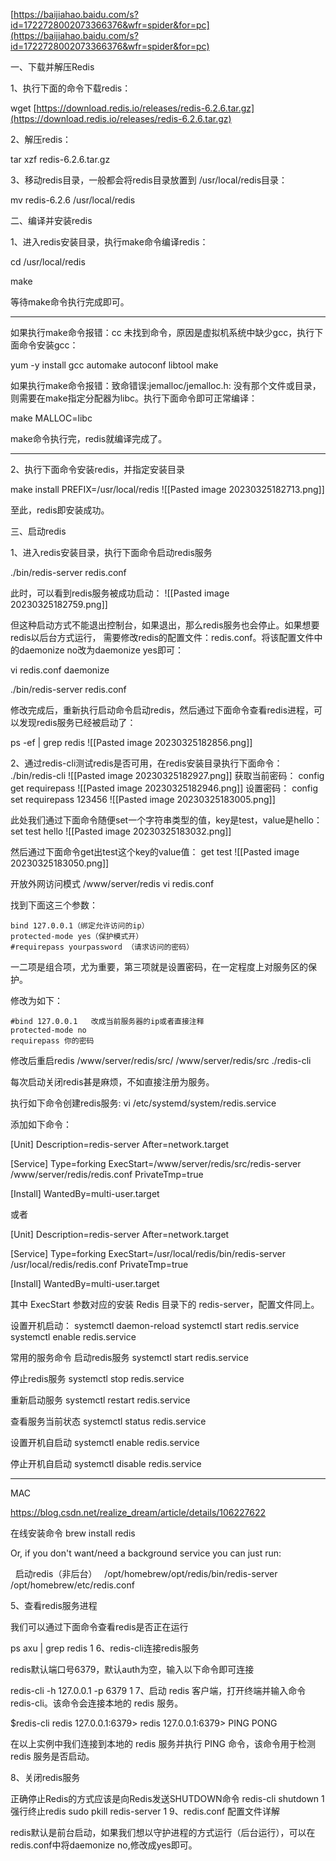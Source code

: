  [https://baijiahao.baidu.com/s?id=1722728002073366376&wfr=spider&for=pc](https://baijiahao.baidu.com/s?id=1722728002073366376&wfr=spider&for=pc)


 一、下载并解压Redis

1、执行下面的命令下载redis：

wget [https://download.redis.io/releases/redis-6.2.6.tar.gz](https://download.redis.io/releases/redis-6.2.6.tar.gz)

2、解压redis：

tar xzf redis-6.2.6.tar.gz

3、移动redis目录，一般都会将redis目录放置到 /usr/local/redis目录：

mv redis-6.2.6 /usr/local/redis

 二、编译并安装redis

1、进入redis安装目录，执行make命令编译redis：

cd /usr/local/redis

make

等待make命令执行完成即可。

------------------------------------------------------

如果执行make命令报错：cc 未找到命令，原因是虚拟机系统中缺少gcc，执行下面命令安装gcc：

yum -y install gcc automake autoconf libtool make

如果执行make命令报错：致命错误:jemalloc/jemalloc.h: 没有那个文件或目录，则需要在make指定分配器为libc。执行下面命令即可正常编译：

make MALLOC=libc

make命令执行完，redis就编译完成了。

--------------------------------------------------------------

2、执行下面命令安装redis，并指定安装目录

make install PREFIX=/usr/local/redis
![[Pasted image 20230325182713.png]]

至此，redis即安装成功。

 三、启动redis

1、进入redis安装目录，执行下面命令启动redis服务

./bin/redis-server redis.conf

此时，可以看到redis服务被成功启动：
![[Pasted image 20230325182759.png]]

但这种启动方式不能退出控制台，如果退出，那么redis服务也会停止。如果想要redis以后台方式运行，
需要修改redis的配置文件：redis.conf。将该配置文件中的daemonize no改为daemonize yes即可：

vi redis.conf
daemonize

./bin/redis-server redis.conf

修改完成后，重新执行启动命令启动redis，然后通过下面命令查看redis进程，可以发现redis服务已经被启动了：

ps -ef | grep redis
![[Pasted image 20230325182856.png]]

2、通过redis-cli测试redis是否可用，在redis安装目录执行下面命令：
./bin/redis-cli
![[Pasted image 20230325182927.png]]
获取当前密码：
config get requirepass
![[Pasted image 20230325182946.png]]
设置密码：
config set requirepass 123456
![[Pasted image 20230325183005.png]]

此处我们通过下面命令随便set一个字符串类型的值，key是test，value是hello：
set test hello
![[Pasted image 20230325183032.png]]

然后通过下面命令get出test这个key的value值：
get test
![[Pasted image 20230325183050.png]]

开放外网访问模式
/www/server/redis
vi redis.conf

找到下面这三个参数：

```
bind 127.0.0.1（绑定允许访问的ip）
protected-mode yes（保护模式开）
#requirepass yourpassword （请求访问的密码）
```

一二项是组合项，尤为重要，第三项就是设置密码，在一定程度上对服务区的保护。

修改为如下：
```
#bind 127.0.0.1   改成当前服务器的ip或者直接注释
protected-mode no
requirepass 你的密码
```

修改后重启redis
/www/server/redis/src/
/www/server/redis/src
./redis-cli

每次启动关闭redis甚是麻烦，不如直接注册为服务。

执行如下命令创建redis服务:
vi /etc/systemd/system/redis.service

添加如下命令：

[Unit]
Description=redis-server
After=network.target

[Service]
Type=forking
ExecStart=/www/server/redis/src/redis-server /www/server/redis/redis.conf
PrivateTmp=true

[Install]
WantedBy=multi-user.target

或者

[Unit]
Description=redis-server
After=network.target

[Service]
Type=forking
ExecStart=/usr/local/redis/bin/redis-server /usr/local/redis/redis.conf
PrivateTmp=true

[Install]
WantedBy=multi-user.target

其中 ExecStart 参数对应的安装 Redis 目录下的 redis-server，配置文件同上。

设置开机启动：
systemctl daemon-reload
systemctl start redis.service
systemctl enable redis.service


常用的服务命令
启动redis服务
systemctl start redis.service  

停止redis服务
systemctl stop redis.service

重新启动服务
systemctl restart redis.service

查看服务当前状态
systemctl status redis.service

设置开机自启动
systemctl enable redis.service

停止开机自启动
systemctl disable redis.service



-----------------

MAC 

https://blog.csdn.net/realize_dream/article/details/106227622

在线安装命令
brew install redis



Or, if you don't want/need a background service you can just run:

  启动redis（非后台）
  /opt/homebrew/opt/redis/bin/redis-server /opt/homebrew/etc/redis.conf



5、查看redis服务进程

我们可以通过下面命令查看redis是否正在运行

ps axu | grep redis
1
6、redis-cli连接redis服务

redis默认端口号6379，默认auth为空，输入以下命令即可连接

redis-cli -h 127.0.0.1 -p 6379
1
7、启动 redis 客户端，打开终端并输入命令 redis-cli。该命令会连接本地的 redis 服务。

$redis-cli
redis 127.0.0.1:6379>
redis 127.0.0.1:6379> PING
PONG


在以上实例中我们连接到本地的 redis 服务并执行 PING 命令，该命令用于检测 redis 服务是否启动。

8、关闭redis服务

正确停止Redis的方式应该是向Redis发送SHUTDOWN命令
redis-cli shutdown
1
强行终止redis
sudo pkill redis-server
1
9、redis.conf 配置文件详解

redis默认是前台启动，如果我们想以守护进程的方式运行（后台运行），可以在redis.conf中将daemonize no,修改成yes即可。